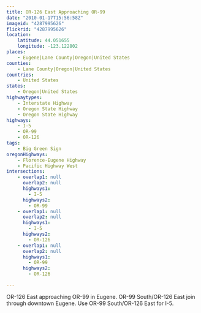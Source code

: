 ```yaml
---
title: OR-126 East Approaching OR-99
date: "2010-01-17T15:56:58Z"
imageid: "4287995626"
flickrid: "4287995626"
location:
    latitude: 44.051655
    longitude: -123.122802
places:
    - Eugene|Lane County|Oregon|United States
counties:
    - Lane County|Oregon|United States
countries:
    - United States
states:
    - Oregon|United States
highwaytypes:
    - Interstate Highway
    - Oregon State Highway
    - Oregon State Highway
highways:
    - I-5
    - OR-99
    - OR-126
tags:
    - Big Green Sign
oregonHighways:
    - Florence-Eugene Highway
    - Pacific Highway West
intersections:
    - overlap1: null
      overlap2: null
      highways1:
        - I-5
      highways2:
        - OR-99
    - overlap1: null
      overlap2: null
      highways1:
        - I-5
      highways2:
        - OR-126
    - overlap1: null
      overlap2: null
      highways1:
        - OR-99
      highways2:
        - OR-126

---
```

OR-126 East approaching OR-99 in Eugene.  OR-99 South/OR-126 East join through downtown Eugene.  Use OR-99 South/OR-126 East for I-5.